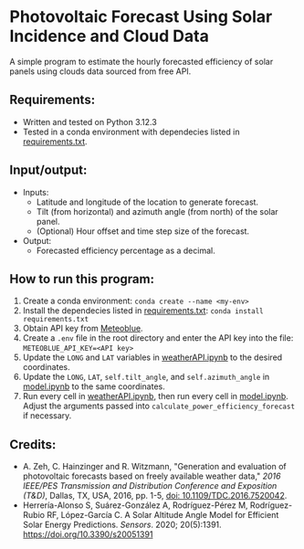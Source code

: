 # Photovoltaic Forecast Using Solar Incidence and Cloud Data

A simple program to estimate the hourly forecasted efficiency of solar panels using clouds data sourced from free API.

## Requirements:

- Written and tested on Python 3.12.3
- Tested in a conda environment with dependecies listed in [requirements.txt](requirements.txt).

## Input/output:

- Inputs:
  - Latitude and longitude of the location to generate forecast.
  - Tilt (from horizontal) and azimuth angle (from north) of the solar panel.
  - (Optional) Hour offset and time step size of the forecast.
- Output:
  - Forecasted efficiency percentage as a decimal.

## How to run this program:

1. Create a conda environment:
   `conda create --name <my-env>`
2. Install the dependecies listed in [requirements.txt](requirements.txt):
   `conda install requirements.txt`
3. Obtain API key from [Meteoblue](https://www.meteoblue.com/weather-api).
4. Create a `.env` file in the root directory and enter the API key into the file:
   `METEOBLUE_API_KEY=<API key>`
5. Update the `LONG` and `LAT` variables in [weatherAPI.ipynb](weatherAPI.ipynb) to the desired coordinates.
6. Update the `LONG`, `LAT`, `self.tilt_angle`, and `self.azimuth_angle` in [model.ipynb](model.ipynb) to the same coordinates.
7. Run every cell in [weatherAPI.ipynb](weatherAPI.ipynb), then run every cell in [model.ipynb](model.ipynb). Adjust the arguments passed into `calculate_power_efficiency_forecast` if necessary.

## Credits:

- A. Zeh, C. Hainzinger and R. Witzmann, "Generation and evaluation of photovoltaic forecasts based on freely available weather data," _2016 IEEE/PES Transmission and Distribution Conference and Exposition (T&D)_, Dallas, TX, USA, 2016, pp. 1-5, [doi: 10.1109/TDC.2016.7520042](https://ieeexplore.ieee.org/document/7520042).
- Herrería-Alonso S, Suárez-González A, Rodríguez-Pérez M, Rodríguez-Rubio RF, López-García C. A Solar Altitude Angle Model for Efficient Solar Energy Predictions. _Sensors_. 2020; 20(5):1391. https://doi.org/10.3390/s20051391
